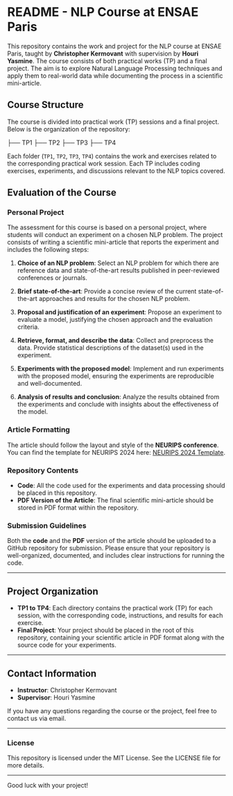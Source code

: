 # README - NLP Course at ENSAE Paris

This repository contains the work and project for the NLP course at ENSAE Paris, taught by **Christopher Kermovant** with supervision by **Houri Yasmine**. The course consists of both practical works (TP) and a final project. The aim is to explore Natural Language Processing techniques and apply them to real-world data while documenting the process in a scientific mini-article.

## Course Structure

The course is divided into practical work (TP) sessions and a final project. Below is the organization of the repository:

├── TP1 
├── TP2 
├── TP3 
├── TP4


Each folder (`TP1`, `TP2`, `TP3`, `TP4`) contains the work and exercises related to the corresponding practical work session. Each TP includes coding exercises, experiments, and discussions relevant to the NLP topics covered.

## Evaluation of the Course

### **Personal Project**

The assessment for this course is based on a personal project, where students will conduct an experiment on a chosen NLP problem. The project consists of writing a scientific mini-article that reports the experiment and includes the following steps:

1. **Choice of an NLP problem**: Select an NLP problem for which there are reference data and state-of-the-art results published in peer-reviewed conferences or journals.
   
2. **Brief state-of-the-art**: Provide a concise review of the current state-of-the-art approaches and results for the chosen NLP problem.

3. **Proposal and justification of an experiment**: Propose an experiment to evaluate a model, justifying the chosen approach and the evaluation criteria.

4. **Retrieve, format, and describe the data**: Collect and preprocess the data. Provide statistical descriptions of the dataset(s) used in the experiment.

5. **Experiments with the proposed model**: Implement and run experiments with the proposed model, ensuring the experiments are reproducible and well-documented.

6. **Analysis of results and conclusion**: Analyze the results obtained from the experiments and conclude with insights about the effectiveness of the model.

### **Article Formatting**

The article should follow the layout and style of the **NEURIPS conference**. You can find the template for NEURIPS 2024 here: [NEURIPS 2024 Template](https://www.overleaf.com/latex/templates/neurips-2024/tpsbbrdqcmsh).

### **Repository Contents**

- **Code**: All the code used for the experiments and data processing should be placed in this repository.
- **PDF Version of the Article**: The final scientific mini-article should be stored in PDF format within the repository.

### **Submission Guidelines**

Both the **code** and the **PDF** version of the article should be uploaded to a GitHub repository for submission. Please ensure that your repository is well-organized, documented, and includes clear instructions for running the code.

---

## Project Organization

- **TP1 to TP4**: Each directory contains the practical work (TP) for each session, with the corresponding code, instructions, and results for each exercise.
- **Final Project**: Your project should be placed in the root of this repository, containing your scientific article in PDF format along with the source code for your experiments.

---

## Contact Information

- **Instructor**: Christopher Kermovant  
- **Supervisor**: Houri Yasmine  

If you have any questions regarding the course or the project, feel free to contact us via email.

---

### **License**
This repository is licensed under the MIT License. See the LICENSE file for more details.

---

Good luck with your project!
